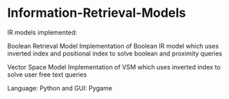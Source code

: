# Information-Retrieval-Models

IR models implemented: 

Boolean Retrieval Model
Implementation of Boolean IR model which uses inverted index and positional index to solve boolean and proximity queries

Vector Space Model
Implementation of VSM which uses inverted index to solve user free text queries

Language: Python and GUI: Pygame

